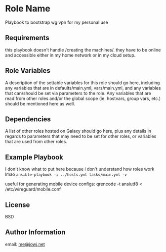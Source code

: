 Role Name
=========

Playbook to bootstrap wg vpn for my personal use

Requirements
------------

this playbook doesn't handle /creating the machines/. they have to be online and accessible either in my home network or in my cloud setup.

Role Variables
--------------

A description of the settable variables for this role should go here, including any variables that are in defaults/main.yml, vars/main.yml, and any variables that can/should be set via parameters to the role. Any variables that are read from other roles and/or the global scope (ie. hostvars, group vars, etc.) should be mentioned here as well.

Dependencies
------------

A list of other roles hosted on Galaxy should go here, plus any details in regards to parameters that may need to be set for other roles, or variables that are used from other roles.

Example Playbook
----------------

I don't know what to put here because i don't understand how roles work lmao
	`ansible-playbook -i ../hosts.yml tasks/main.yml -v`
		 
useful for generating mobile device configs: qrencode -t ansiutf8 < /etc/wireguard/mobile.conf

License
-------

BSD

Author Information
------------------

email: me@jowj.net
